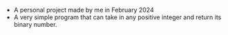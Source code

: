 - A personal project made by me in February 2024
- A very simple program that can take in any positive integer and return its binary number.
